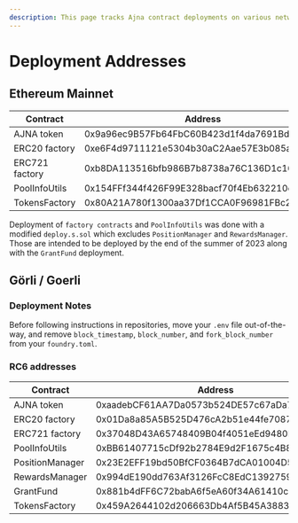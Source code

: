 ```yaml
---
description: This page tracks Ajna contract deployments on various networks.
---
```


# Deployment Addresses

## Ethereum Mainnet

| Contract       | Address                                    | TX hash                                                            | Date       | Deployed via              |
| -------------- | ------------------------------------------ | ------------------------------------------------------------------ | ---------- | ------------------------- |
| AJNA token     | 0x9a96ec9B57Fb64FbC60B423d1f4da7691Bd35079 | 0xccfff0a57555a21edcf6ce805f47bb3ccc7ec48d4183f8a70ae7829b780b3ab5 | 2022.09.05 | AjnaToken.s.sol           |
| ERC20 factory  | 0xe6F4d9711121e5304b30aC2Aae57E3b085ad3c4d | 0xa4e102f700608b3b75f7121ccf14de30417e03a4cdc1585a1dc16ba5c34bb73e | 2023.07.04 | deploy.s.sol              |
| ERC721 factory | 0xb8DA113516bfb986B7b8738a76C136D1c16c5609 | 0x4e612f5736e8818e488402a6a095f14c550b4a89087a90fe90e74350539e6233 | 2023.07.04 | deploy.s.sol              |
| PoolInfoUtils  | 0x154FFf344f426F99E328bacf70f4Eb632210ecdc | 0x5aebb637bfed7ec211253ff1da3a149aadf03333282346703a1838065dc05127 | 2023.07.04 | deploy.s.sol              |
| TokensFactory  | 0x80A21A780f1300aa37Df1CCA0F96981FBc2785BD | 0x256b52fbeb9cea0478582868d9295ae50a276fd68cbb53a480fe23c9645295a8 | 2023.06.16 | DeployTokensFactory.s.sol |

Deployment of `factory contracts` and `PoolInfoUtils` was done with a modified `deploy.s.sol` which excludes `PositionManager` and `RewardsManager`. Those are intended to be deployed by the end of the summer of 2023 along with the `GrantFund` deployment.

## Görli / Goerli

### Deployment Notes

Before following instructions in repositories, move your `.env` file out-of-the-way, and remove `block_timestamp`, `block_number`, and `fork_block_number` from your `foundry.toml`.

### RC6 addresses

| Contract        | Address                                    | Date       | Deployed via              |
| --------------- | ------------------------------------------ | ---------- | ------------------------- |
| AJNA token      | 0xaadebCF61AA7Da0573b524DE57c67aDa797D46c5 | 2022.12.06 | `forge create`            |
| ERC20 factory   | 0x01Da8a85A5B525D476cA2b51e44fe7087fFafaFF | 2023.07.04 | deploy.s.sol              |
| ERC721 factory  | 0x37048D43A65748409B04f4051eEd9480BEf68c82 | 2023.07.04 | deploy.s.sol              |
| PoolInfoUtils   | 0xBB61407715cDf92b2784E9d2F1675c4B8505cBd8 | 2023.07.04 | deploy.s.sol              |
| PositionManager | 0x23E2EFF19bd50BfCF0364B7dCA01004D5cce41f9 | 2023.07.04 | deploy.s.sol              |
| RewardsManager  | 0x994dE190dd763Af3126FcC8EdC139275937d800b | 2023.07.04 | deploy.s.sol              |
| GrantFund       | 0x881b4dFF6C72babA6f5eA60f34A61410c1EA1ec2 | 2023.07.05 | GrantFund.s.sol           |
| TokensFactory   | 0x459A2644102d206663Db4Af5B45A38831d373Db9 | 2023.02.23 | DeployTokensFactory.s.sol |

